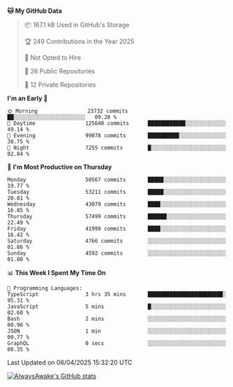 <!--START_SECTION:waka-->
**🐱 My GitHub Data** 

> 📦 167.1 kB Used in GitHub's Storage 
 > 
> 🏆 249 Contributions in the Year 2025
 > 
> 🚫 Not Opted to Hire
 > 
> 📜 26 Public Repositories 
 > 
> 🔑 12 Private Repositories 
 > 
**I'm an Early 🐤** 

```text
🌞 Morning                23732 commits       ██░░░░░░░░░░░░░░░░░░░░░░░   09.28 % 
🌆 Daytime                125648 commits      ████████████░░░░░░░░░░░░░   49.14 % 
🌃 Evening                99078 commits       ██████████░░░░░░░░░░░░░░░   38.75 % 
🌙 Night                  7255 commits        █░░░░░░░░░░░░░░░░░░░░░░░░   02.84 % 
```
📅 **I'm Most Productive on Thursday** 

```text
Monday                   50567 commits       █████░░░░░░░░░░░░░░░░░░░░   19.77 % 
Tuesday                  53211 commits       █████░░░░░░░░░░░░░░░░░░░░   20.81 % 
Wednesday                43079 commits       ████░░░░░░░░░░░░░░░░░░░░░   16.85 % 
Thursday                 57499 commits       ██████░░░░░░░░░░░░░░░░░░░   22.49 % 
Friday                   41999 commits       ████░░░░░░░░░░░░░░░░░░░░░   16.42 % 
Saturday                 4766 commits        ░░░░░░░░░░░░░░░░░░░░░░░░░   01.86 % 
Sunday                   4592 commits        ░░░░░░░░░░░░░░░░░░░░░░░░░   01.80 % 
```


📊 **This Week I Spent My Time On** 

```text
💬 Programming Languages: 
TypeScript               3 hrs 35 mins       ████████████████████████░   95.31 % 
JavaScript               5 mins              █░░░░░░░░░░░░░░░░░░░░░░░░   02.60 % 
Bash                     2 mins              ░░░░░░░░░░░░░░░░░░░░░░░░░   00.96 % 
JSON                     1 min               ░░░░░░░░░░░░░░░░░░░░░░░░░   00.77 % 
GraphQL                  0 secs              ░░░░░░░░░░░░░░░░░░░░░░░░░   00.35 % 
```


 Last Updated on 06/04/2025 15:32:20 UTC
<!--END_SECTION:waka-->

[![AlwaysAwake's GitHub stats](https://github-readme-stats.vercel.app/api?username=AlwaysAwake&show_icons=true&theme=github_dark&count_private=true)](https://github.com/AlwaysAwake/AlwaysAwake)
